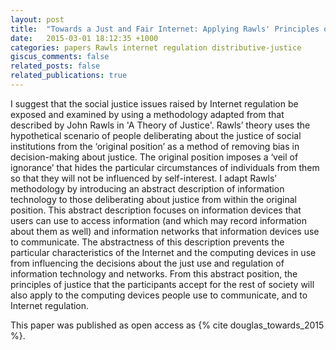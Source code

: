 ```yaml
---
layout: post
title:  "Towards a Just and Fair Internet: Applying Rawls' Principles of Justice to Internet Regulation"
date:   2015-03-01 18:12:35 +1000
categories: papers Rawls internet regulation distributive-justice
giscus_comments: false
related_posts: false
related_publications: true
---
```


I suggest that the social justice issues raised by Internet regulation be exposed and examined by using a methodology adapted from that described by John Rawls in 'A Theory of Justice'. Rawls’ theory uses the hypothetical scenario of people deliberating about the justice of social institutions from the ‘original position’ as a method of removing bias in decision-making about justice. The original position imposes a ‘veil of ignorance’ that hides the particular circumstances of individuals from them so that they will not be influenced by self-interest. I adapt Rawls’ methodology by introducing an abstract description of information technology to those deliberating about justice from within the original position. This abstract description focuses on information devices that users can use to access information (and which may record information about them as well) and information networks that information devices use to communicate. The abstractness of this description prevents the particular characteristics of the Internet and the computing devices in use from influencing the decisions about the just use and regulation of information technology and networks. From this abstract position, the principles of justice that the participants accept for the rest of society will also apply to the computing devices people use to communicate, and to Internet regulation.

This paper was published as open access as {% cite douglas_towards_2015 %}.

